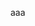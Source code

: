 <!-- META
{"title":"Dynamic Motion Matching: Design and Implementation of a Context-Aware Animation System for Games","link":"https://www.worldscientific.com/doi/10.1142/S1793351X22400086","media":"academic","tags":["animation","game","motion","3d","3danimation","unread"],"short":{"en":"motion matching for game","ja":"motion mathcing"},"importance":3,"hasPage":true,"createdAt":1717727670.767,"updatedAt":1717727670.767}
META -->

aaa